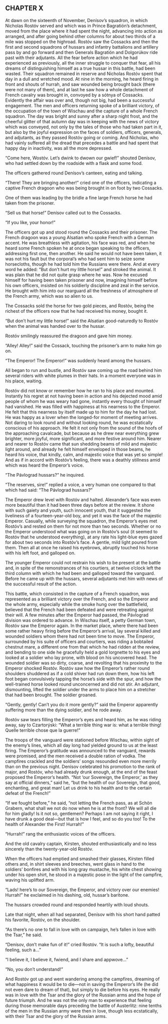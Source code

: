 ## CHAPTER X

At dawn on the sixteenth of November, Denísov’s squadron, in
which Nicholas Rostóv served and which was in Prince Bagratión’s
detachment, moved from the place where it had spent the night, advancing
into action as arranged, and after going behind other columns for
about two thirds of a mile was stopped on the highroad. Rostóv saw the
Cossacks and then the first and second squadrons of hussars and infantry
battalions and artillery pass by and go forward and then Generals
Bagratión and Dolgorúkov ride past with their adjutants. All the fear
before action which he had experienced as previously, all the inner
struggle to conquer that fear, all his dreams of distinguishing himself
as a true hussar in this battle, had been wasted. Their squadron
remained in reserve and Nicholas Rostóv spent that day in a dull and
wretched mood. At nine in the morning, he heard firing in front and
shouts of hurrah, and saw wounded being brought back (there were not
many of them), and at last he saw how a whole detachment of French
cavalry was brought in, convoyed by a sótnya of Cossacks. Evidently the
affair was over and, though not big, had been a successful engagement.
The men and officers returning spoke of a brilliant victory, of the
occupation of the town of Wischau and the capture of a whole French
squadron. The day was bright and sunny after a sharp night frost, and
the cheerful glitter of that autumn day was in keeping with the news of
victory which was conveyed, not only by the tales of those who had taken
part in it, but also by the joyful expression on the faces of soldiers,
officers, generals, and adjutants, as they passed Rostóv going or
coming. And Nicholas, who had vainly suffered all the dread that
precedes a battle and had spent that happy day in inactivity, was all
the more depressed.

“Come here, Wostóv. Let’s dwink to dwown our gwief!” shouted
Denísov, who had settled down by the roadside with a flask and some
food.

The officers gathered round Denísov’s canteen, eating and talking.

“There! They are bringing another!” cried one of the officers,
indicating a captive French dragoon who was being brought in on foot by
two Cossacks.

One of them was leading by the bridle a fine large French horse he had
taken from the prisoner.

“Sell us that horse!” Denísov called out to the Cossacks.

“If you like, your honor!”

The officers got up and stood round the Cossacks and their prisoner.
The French dragoon was a young Alsatian who spoke French with a German
accent. He was breathless with agitation, his face was red, and when
he heard some French spoken he at once began speaking to the officers,
addressing first one, then another. He said he would not have been
taken, it was not his fault but the corporal’s who had sent him to
seize some horsecloths, though he had told him the Russians were there.
And at every word he added: “But don’t hurt my little horse!” and
stroked the animal. It was plain that he did not quite grasp where he
was. Now he excused himself for having been taken prisoner and now,
imagining himself before his own officers, insisted on his soldierly
discipline and zeal in the service. He brought with him into our
rearguard all the freshness of atmosphere of the French army, which was
so alien to us.

The Cossacks sold the horse for two gold pieces, and Rostóv, being the
richest of the officers now that he had received his money, bought it.

“But don’t hurt my little horse!” said the Alsatian good-naturedly
to Rostóv when the animal was handed over to the hussar.

Rostóv smilingly reassured the dragoon and gave him money.

“Alley! Alley!” said the Cossack, touching the prisoner’s arm to
make him go on.

“The Emperor! The Emperor!” was suddenly heard among the hussars.

All began to run and bustle, and Rostóv saw coming up the road behind
him several riders with white plumes in their hats. In a moment everyone
was in his place, waiting.

Rostóv did not know or remember how he ran to his place and mounted.
Instantly his regret at not having been in action and his dejected mood
amid people of whom he was weary had gone, instantly every thought of
himself had vanished. He was filled with happiness at his nearness to
the Emperor. He felt that this nearness by itself made up to him for the
day he had lost. He was happy as a lover when the longed-for moment of
meeting arrives. Not daring to look round and without looking round, he
was ecstatically conscious of his approach. He felt it not only from the
sound of the hoofs of the approaching cavalcade, but because as he drew
near everything grew brighter, more joyful, more significant, and more
festive around him. Nearer and nearer to Rostóv came that sun shedding
beams of mild and majestic light around, and already he felt himself
enveloped in those beams, he heard his voice, that kindly, calm,
and majestic voice that was yet so simple! And as if in accord with
Rostóv’s feeling, there was a deathly stillness amid which was heard
the Emperor’s voice.

“The Pávlograd hussars?” he inquired.

“The reserves, sire!” replied a voice, a very human one compared to
that which had said: “The Pávlograd hussars?”

The Emperor drew level with Rostóv and halted. Alexander’s face was
even more beautiful than it had been three days before at the review. It
shone with such gaiety and youth, such innocent youth, that it suggested
the liveliness of a fourteen-year-old boy, and yet it was the face
of the majestic Emperor. Casually, while surveying the squadron, the
Emperor’s eyes met Rostóv’s and rested on them for not more than
two seconds. Whether or no the Emperor understood what was going on in
Rostóv’s soul (it seemed to Rostóv that he understood everything),
at any rate his light-blue eyes gazed for about two seconds into
Rostóv’s face. A gentle, mild light poured from them. Then all at
once he raised his eyebrows, abruptly touched his horse with his left
foot, and galloped on.

The younger Emperor could not restrain his wish to be present at the
battle and, in spite of the remonstrances of his courtiers, at twelve
o’clock left the third column with which he had been and galloped
toward the vanguard. Before he came up with the hussars, several
adjutants met him with news of the successful result of the action.

This battle, which consisted in the capture of a French squadron, was
represented as a brilliant victory over the French, and so the
Emperor and the whole army, especially while the smoke hung over
the battlefield, believed that the French had been defeated and were
retreating against their will. A few minutes after the Emperor had
passed, the Pávlograd division was ordered to advance. In Wischau
itself, a petty German town, Rostóv saw the Emperor again. In the
market place, where there had been some rather heavy firing before the
Emperor’s arrival, lay several killed and wounded soldiers whom there
had not been time to move. The Emperor, surrounded by his suite
of officers and courtiers, was riding a bobtailed chestnut mare, a
different one from that which he had ridden at the review, and bending
to one side he gracefully held a gold lorgnette to his eyes and looked
at a soldier who lay prone, with blood on his uncovered head. The
wounded soldier was so dirty, coarse, and revolting that his proximity
to the Emperor shocked Rostóv. Rostóv saw how the Emperor’s rather
round shoulders shuddered as if a cold shiver had run down them, how his
left foot began convulsively tapping the horse’s side with the spur,
and how the well-trained horse looked round unconcerned and did not
stir. An adjutant, dismounting, lifted the soldier under the arms to
place him on a stretcher that had been brought. The soldier groaned.

“Gently, gently! Can’t you do it more gently?” said the Emperor
apparently suffering more than the dying soldier, and he rode away.

Rostóv saw tears filling the Emperor’s eyes and heard him, as he was
riding away, say to Czartorýski: “What a terrible thing war is: what
a terrible thing! Quelle terrible chose que la guerre!”

The troops of the vanguard were stationed before Wischau, within sight
of the enemy’s lines, which all day long had yielded ground to us
at the least firing. The Emperor’s gratitude was announced to the
vanguard, rewards were promised, and the men received a double ration of
vodka. The campfires crackled and the soldiers’ songs resounded
even more merrily than on the previous night. Denísov celebrated his
promotion to the rank of major, and Rostóv, who had already drunk
enough, at the end of the feast proposed the Emperor’s health. “Not
‘our Sovereign, the Emperor,’ as they say at official dinners,”
said he, “but the health of our Sovereign, that good, enchanting, and
great man! Let us drink to his health and to the certain defeat of the
French!”

“If we fought before,” he said, “not letting the French pass, as
at Schön Grabern, what shall we not do now when he is at the front? We
will all die for him gladly! Is it not so, gentlemen? Perhaps I am not
saying it right, I have drunk a good deal—but that is how I feel, and
so do you too! To the health of Alexander the First! Hurrah!”

“Hurrah!” rang the enthusiastic voices of the officers.

And the old cavalry captain, Kírsten, shouted enthusiastically and no
less sincerely than the twenty-year-old Rostóv.

When the officers had emptied and smashed their glasses, Kírsten filled
others and, in shirt sleeves and breeches, went glass in hand to the
soldiers’ bonfires and with his long gray mustache, his white chest
showing under his open shirt, he stood in a majestic pose in the light
of the campfire, waving his uplifted arm.

“Lads! here’s to our Sovereign, the Emperor, and victory over
our enemies! Hurrah!” he exclaimed in his dashing, old, hussar’s
baritone.

The hussars crowded round and responded heartily with loud shouts.

Late that night, when all had separated, Denísov with his short hand
patted his favorite, Rostóv, on the shoulder.

“As there’s no one to fall in love with on campaign, he’s fallen
in love with the Tsar,” he said.

“Denísov, don’t make fun of it!” cried Rostóv. “It is such a
lofty, beautiful feeling, such a...”

“I believe it, I believe it, fwiend, and I share and appwove...”

“No, you don’t understand!”

And Rostóv got up and went wandering among the campfires, dreaming of
what happiness it would be to die—not in saving the Emperor’s life
(he did not even dare to dream of that), but simply to die before his
eyes. He really was in love with the Tsar and the glory of the Russian
arms and the hope of future triumph. And he was not the only man to
experience that feeling during those memorable days preceding the battle
of Austerlitz: nine tenths of the men in the Russian army were then in
love, though less ecstatically, with their Tsar and the glory of the
Russian arms.





